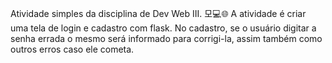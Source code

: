 Atividade simples da disciplina de Dev Web III. 모💻🌐 
A atividade é criar uma tela de login e cadastro com flask. No cadastro, se o usuário digitar a senha errada o mesmo será informado para corrigi-la, assim também como outros erros caso ele cometa.
